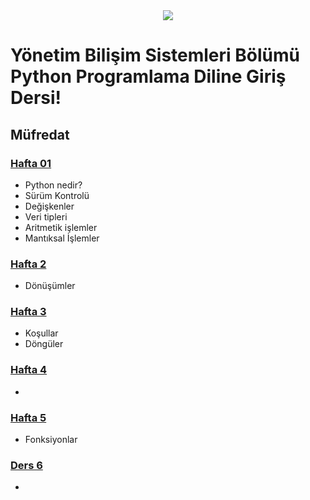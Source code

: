 <div align="center">
  <img src="https://www.aksaray.edu.tr/tema/basic/img//logo.png">
</div>

# Yönetim Bilişim Sistemleri Bölümü Python Programlama Diline Giriş Dersi!

## Müfredat

### [Hafta 01](https://github.com/volkansoner/YBS216/blob/master/W1.ipynb)
- Python nedir?
- Sürüm Kontrolü
- Değişkenler
- Veri tipleri
- Aritmetik işlemler
- Mantıksal İşlemler

### [Hafta 2](https://github.com/volkansoner/YBS216/blob/master/W2.ipynb)
- Dönüşümler


### [Hafta 3](https://github.com/volkansoner/YBS216/blob/master/W3.ipynb)
- Koşullar
- Döngüler

### [Hafta 4](https://github.com/volkansoner/YBS216/blob/master/W4.ipynb)
- 


### [Hafta 5](https://github.com/volkansoner/YBS216/blob/master/W5.ipynb)
- Fonksiyonlar


### [Ders 6](https://github.com/volkansoner/YBS216/blob/master/W6.ipynb)
- 

